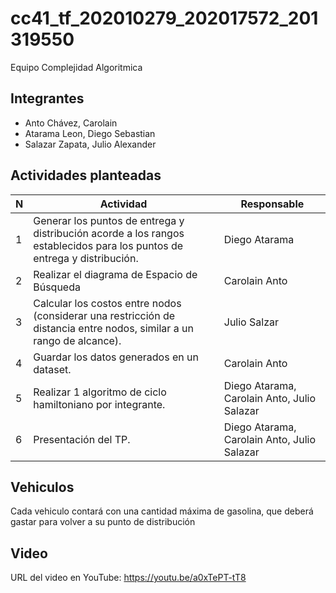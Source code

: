 # cc41_tf_202010279_202017572_201319550
Equipo Complejidad Algoritmica

## Integrantes
* Anto Chávez, Carolain
* Atarama Leon, Diego Sebastian
* Salazar Zapata, Julio Alexander 

## Actividades planteadas
| N | Actividad | Responsable |
| - | --------- | ---------- |
| 1 | Generar los puntos de entrega y distribución acorde a los rangos establecidos para los puntos de entrega y distribución. | Diego Atarama
| 2 | Realizar el diagrama de Espacio de Búsqueda | Carolain Anto
| 3 | Calcular los costos entre nodos (considerar una restricción de distancia entre nodos, similar a un rango de alcance). | Julio Salzar
| 4 | Guardar los datos generados en un dataset. | Carolain Anto
| 5 | Realizar 1 algoritmo de ciclo hamiltoniano por integrante. | Diego Atarama, Carolain Anto, Julio Salazar
| 6 | Presentación del TP. | Diego Atarama, Carolain Anto, Julio Salazar
## Vehiculos
Cada vehiculo contará con una cantidad máxima de gasolina, que deberá gastar para volver a su punto de distribución
## Video
URL del video en YouTube: https://youtu.be/a0xTePT-tT8
